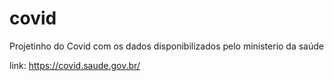 # covid
Projetinho do Covid com os dados disponibilizados pelo ministerio da saúde

link: https://covid.saude.gov.br/

